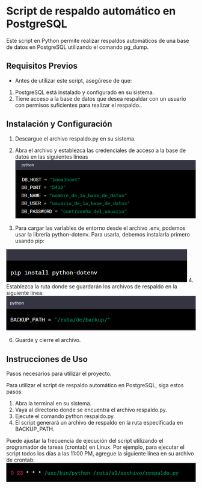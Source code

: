 
# Script de respaldo automático en PostgreSQL

Este script en Python permite realizar respaldos automáticos de una base de datos en PostgreSQL utilizando el comando pg_dump.

## Requisitos Previos

- Antes de utilizar este script, asegúrese de que:

1. PostgreSQL está instalado y configurado en su sistema.
2. Tiene acceso a la base de datos que desea respaldar con un usuario con permisos suficientes para realizar el respaldo..

## Instalación y Configuración

1. Descargue el archivo respaldo.py en su sistema.
2. Abra el archivo y establezca las credenciales de acceso a la base de datos en las siguientes líneas
 ![Config](https://github.com/gfrancojf/Scritps_Postgres/blob/Main/img/img01.PNG?raw=true)

3. Para cargar las variables de entorno desde el archivo .env, podemos usar la librería python-dotenv. Para usarla, debemos instalarla primero usando pip:
 
  ![python-dotenv](https://github.com/gfrancojf/Scritps_Postgres/blob/Main/img/img03.PNG?raw=true)
4. Establezca la ruta donde se guardarán los archivos de respaldo en la siguiente línea:
 ![backup_path](https://github.com/gfrancojf/Scritps_Postgres/blob/Main/img/img02.PNG?raw=true)

6. Guarde y cierre el archivo.

## Instrucciones de Uso

Pasos necesarios para utilizar el proyecto.

Para utilizar el script de respaldo automático en PostgreSQL, siga estos pasos:

1. Abra la terminal en su sistema.
2. Vaya al directorio donde se encuentra el archivo respaldo.py.
3. Ejecute el comando python respaldo.py.
4. El script generará un archivo de respaldo en la ruta especificada en BACKUP_PATH.


Puede ajustar la frecuencia de ejecución del script utilizando el programador de tareas (crontab) en Linux. Por ejemplo, para ejecutar el script todos los días a las 11:00 PM, agregue la siguiente línea en su archivo de crontab:
 ![crontab](https://github.com/gfrancojf/Scritps_Postgres/blob/Main/img/img04.PNG?raw=true)



